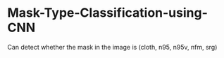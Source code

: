# Mask-Type-Classification-using-CNN
Can detect whether the mask in the image is (cloth, n95, n95v, nfm, srg)
